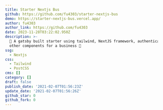 ```yaml
---
title: Starter Nextjs Bus
github: https://github.com/fu4303/starter-nextjs-bus
demo: https://starter-nextjs-bus.vercel.app/
author: fu4303
author_link: https://github.com/fu4303
date: 2023-11-28T03:22:02.950Z
description: >-
  🧬 A gatsby built starter using tailwind, NextJS framework, authentication and
  other components for a business 🧬
ssg:
  - Nextjs
css:
  - Tailwind
  - PostCSS
cms: []
category: []
draft: false
publish_date: '2021-02-07T01:56:23Z'
update_date: '2021-02-07T01:56:26Z'
github_star: 0
github_fork: 0
---
```

